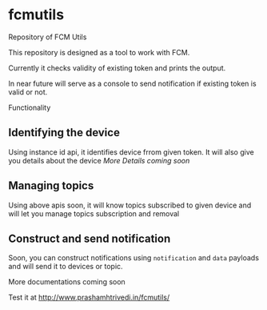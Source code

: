 # fcmutils
Repository of FCM Utils

This repository is designed as a tool to work with FCM.

Currently it checks validity of existing token and prints the output.

In near future will serve as a console to send notification if existing token is valid or not.

Functionality

## Identifying the device

Using instance id api, it identifies device frrom given token. It will also give you details about the device
*More Details coming soon*

## Managing topics

Using above apis soon, it will know topics subscribed to given device and will let you manage topics subscription and removal

## Construct and send notification

Soon, you can construct notifications using `notification` and `data` payloads and will send it to devices or topic. 


More documentations coming soon

Test it at http://www.prashamhtrivedi.in/fcmutils/